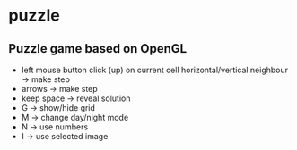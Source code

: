 # puzzle
Puzzle game based on OpenGL
---------------------------
- left mouse button click (up) on current cell horizontal/vertical neighbour -> make step
- arrows -> make step
- keep space -> reveal solution
- G -> show/hide grid
- M -> change day/night mode
- N -> use numbers
- I -> use selected image
